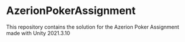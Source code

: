 # AzerionPokerAssignment
This repository contains the solution for the Azerion Poker Assignment made with Unity 2021.3.10
